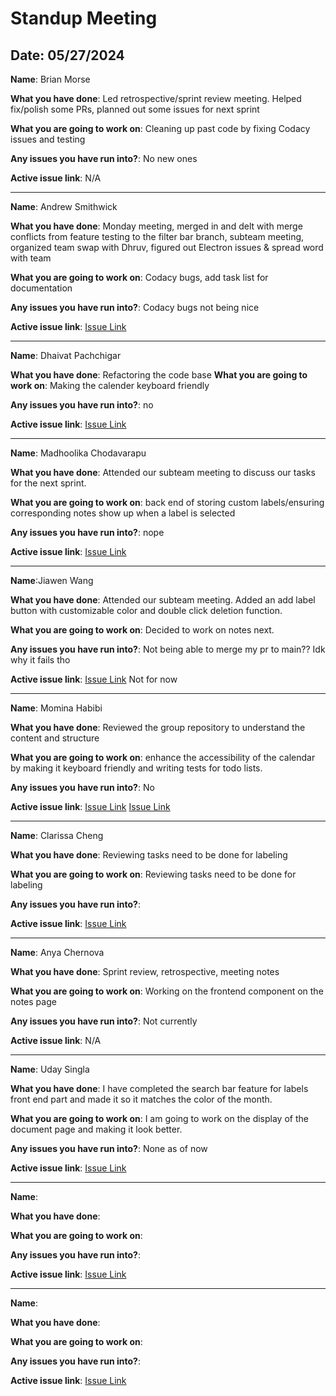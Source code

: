 # Standup Meeting

## Date: 05/27/2024

**Name**: Brian Morse

**What you have done**: Led retrospective/sprint review meeting. Helped fix/polish some PRs, planned out some issues for next sprint

**What you are going to work on**: Cleaning up past code by fixing Codacy issues and testing

**Any issues you have run into?**: No new ones

**Active issue link**: N/A

---

**Name**: Andrew Smithwick

**What you have done**: Monday meeting, merged in and delt with merge conflicts from feature testing to the filter bar branch, subteam meeting, organized team swap with Dhruv, figured out Electron issues & spread word with team

**What you are going to work on**: Codacy bugs, add task list for documentation

**Any issues you have run into?**: Codacy bugs not being nice

**Active issue link**: [Issue Link](https://github.com/cse110-sp24-group2/cse110-sp24-group2/issues/44)

---

**Name**: Dhaivat Pachchigar

**What you have done**: Refactoring the code base
**What you are going to work on**: Making the calender keyboard friendly

**Any issues you have run into?**: no

**Active issue link**: [Issue Link]()

---

**Name**: Madhoolika Chodavarapu

**What you have done**: Attended our subteam meeting to discuss our tasks for the next sprint.

**What you are going to work on**: back end of storing custom labels/ensuring corresponding notes show up when a label is selected

**Any issues you have run into?**: nope

**Active issue link**: [Issue Link](https://github.com/cse110-sp24-group2/cse110-sp24-group2/issues/56)

---

**Name**:Jiawen Wang

**What you have done**: Attended our subteam meeting. Added an add label button with customizable color and double click deletion function.

**What you are going to work on**: Decided to work on notes next.

**Any issues you have run into?**:
Not being able to merge my pr to main?? Idk why it fails tho

**Active issue link**: [Issue Link]()
Not for now

---

**Name**: Momina Habibi

**What you have done**: Reviewed the group repository to understand the content and structure

**What you are going to work on**: enhance the accessibility of the calendar by making it keyboard friendly and writing tests for todo lists.

**Any issues you have run into?**: No

**Active issue link**: [Issue Link](https://github.com/cse110-sp24-group2/cse110-sp24-group2/issues/68)
[Issue Link](https://github.com/cse110-sp24-group2/cse110-sp24-group2/issues/70)

---

**Name**: Clarissa Cheng

**What you have done**: Reviewing tasks need to be done for labeling

**What you are going to work on**: Reviewing tasks need to be done for labeling

**Any issues you have run into?**:

**Active issue link**: [Issue Link]()

---

**Name**: Anya Chernova

**What you have done**: Sprint review, retrospective, meeting notes

**What you are going to work on**: Working on the frontend component on the notes page

**Any issues you have run into?**: Not currently

**Active issue link**: N/A

---

**Name**: Uday Singla

**What you have done**: I have completed the search bar feature for labels front end part and made it so it matches the color of the month.

**What you are going to work on**: I am going to work on the display of the document page and making it look better.

**Any issues you have run into?**: None as of now

**Active issue link**: [Issue Link]()

---

**Name**:

**What you have done**:

**What you are going to work on**:

**Any issues you have run into?**:

**Active issue link**: [Issue Link]()

---

**Name**:

**What you have done**:

**What you are going to work on**:

**Any issues you have run into?**:

**Active issue link**: [Issue Link]()

